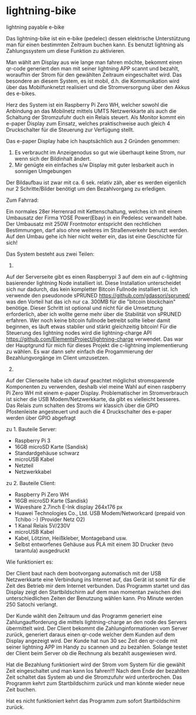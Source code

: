 # lightning-bike
lightning payable e-bike

Das lightning-bike ist ein e-bike (pedelec) dessen elektrische Unterstützung man für einen bestimmten Zeitraum buchen kann. Es benutzt lightning als Zahlungssystem um diese Funktion zu aktivieren.  

Man wählt am Display aus wie lange man fahren möchte, bekommt einen qr-code generiert den man mit seiner lightning APP scannt und bezahlt, woraufhin der Strom für den gewählten Zeitraum eingeschaltet wird.
Das besondere an diesem System, es ist mobil, d.h. die Kommunikation wird über das Mobilfunknetzt realisiert und die Stromversorgung über den Akkus des e-bikes.    

Herz des System ist ein Raspberry Pi Zero WH, welcher sowohl die Anbindung an das Mobilnetz mittels UMTS Netzwerkkarte als auch die Schaltung der Stromzufuhr duch ein Relais steuert. Als Monitor kommt ein e-paper Display zum Einsatz, welches praktischweise auch gleich 4 Druckschalter für die Steuerung zur Verfügung stellt. 

Das e-paper Display habe ich hauptsächlich aus 2 Gründen genommen:
1. Es verbraucht im Anzeigenodus so gut wie überhaupt keine Strom, nur wenn sich der Bildinhalt ändert.
2. Mir genügte ein einfaches s/w Display mit guter lesbarkeit auch in sonnigen Umgebungen  

Der Bildaufbau ist zwar mit ca. 6 sek. relativ zäh, aber es werden eigenlich nur 2 Schritte/Bilder benötigt um den Bezahlvorgang zu erledigen.  

Zum Fahrrad:

Ein normales 28er Herrenrad mit Kettenschaltung, welches ich mit einem Umbausatz der Firma YOSE Power(Ebay) 
in ein Pedelesc verwandelt habe. Der Umbausatz mit 250W Frontmotor entspricht den rechtlichen Bestimmungen, darf also ohne weiteres im Straßenverkehr benutzt werden. Auf den Umbau gehe ich hier nicht weiter ein, das ist eine Geschichte für sich!


Das System besteht aus zwei Teilen:

1. 
Auf der Serverseite gibt es einen Raspberrypi 3 auf dem ein auf c-lightning basierender lightning Node installiert ist. Diese Installation unterscheidet sich nur dadurch, das kein kompletter Bitcoin Fullnode installiert ist. Ich verwende den pseudonode sPRUNED https://github.com/gdassori/spruned/ was den Vorteil hat das ich nur ca. 300MB für die "bitcoin blockchain" benötige. 
Dieser Schritt ist optional und nicht für die Umsetztung erforderlich, aber ich wollte gerne mehr über die Stabilität von sPRUNED erfahren. Wer noch keine bitcoin fullnode betreibt sollte lieber damit beginnen, es läuft etwas stabiler und stärkt gleichzeitig bitcoin!
Für die Steuerung des lightning nodes wird die lightning-charge API https://github.com/ElementsProject/lightning-charge verwendet. Das war der Hauptgrund für mich für dieses Projekt die c-lightning implementierung zu wählen. Es war dann sehr einfach die Progammierung der Bezahlungvorgänge im Client umzusetzen.

2.
Auf der Clienseite habe ich darauf geachtet möglichst stromsparende Komponenten zu verwenden, deshalb viel meine Wahl auf einen raspberry Pi Zero WH mit einem e-paper Display. Problematischer im Stromverbrauch ist sicher die USB Modem/Netzwerkkarte, da gibt es vielleicht besseres. Das Relais zum schalten des Stroms wir klassich über die GPIO Pfostenleiste angesteuert und auch die 4 Druckschalter des e-paper werden über GPIO abgefragt 

zu 1. Bauteile Server:
- Raspberry Pi 3
- 16GB microSD Karte (Sandisk)
- Standardgehäuse schwarz
- microUSB Kabel
- Netzteil
- Netzwerkkabel

zu 2. Bauteile Client:
- Raspberry Pi Zero WH
- 16GB microSD Karte (Sandisk)
- Waveshare 2.7inch E-Ink display 264x176 px 
- Huawei Technologies Co., Ltd. USB Modem/Networkcard
  (prepaid von Tchibo :-) (Provider Netz O2)
- 1 Kanal Relais 5V/230V
- microUSB Kabel
- Kabel, Lötzinn, Heißkleber, Montageband usw.
- Selbst entworfenes Gehäuse aus PLA mit einem 3D Drucker (tevo tarantula) ausgedruckt



Wie funktioniert es:

Der Client baut nach dem bootvorgang automatisch mit der USB Netzwerkkarte eine Verbindung ins Internet auf, das Gerät ist somit für die Zeit des Betrieb mir dem Internet verbunden. Das Programm startet und das Display zeigt den Startbildschirm auf dem man momentan zwischen drei unterschiedlichen Zeiten der Benutzung wählen kann. Pro Minute werden 250 Satochi verlangt. 

Der Kunde wählt den Zeitraum und das Programm generiert eine Zahlungaufforderung die mittels lightning-charge an den node des  Servers übermittelt wird. Der Client bekommt die Zahlunginformationen vom Server zurück, generiert daraus einen qr-code welcher dem Kunden auf dem Display angezeigt wird. Der Kunde hat nun 30 sec Zeit den qr-code mit seiner lightning APP im Handy zu scannen und zu bezahlen. Solange testet der Client beim Server ob die Rechnung als bezahlt ausgewiesen wird.

Hat die Bezahlung funktioniert wird der Strom vom System für die gewählt Zeit eingeschaltet und man kann los fahren!!! Nach dem Ende der bezahlten Zeit schaltet das System ab und die Stromzufuhr wird unterbrochen. Das Programm kehrt zum Startbildschirm zurück und man könnte wieder neue Zeit buchen. 

Hat es nicht funktioniert kehrt das Programm zum sofort Startbildschirm zurück.

